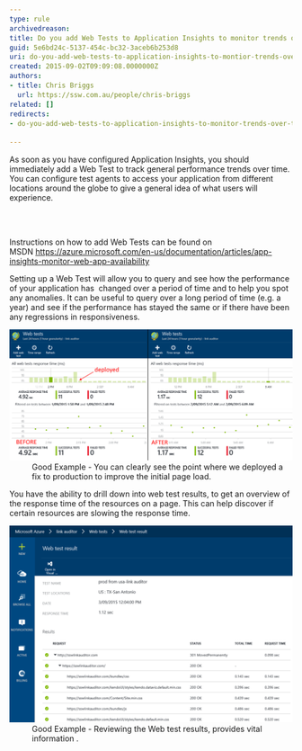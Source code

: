 ```yaml
---
type: rule
archivedreason: 
title: Do you add Web Tests to Application Insights to monitor trends over time?
guid: 5e6bd24c-5137-454c-bc32-3aceb6b253d8
uri: do-you-add-web-tests-to-application-insights-to-montior-trends-over-time
created: 2015-09-02T09:09:08.0000000Z
authors:
- title: Chris Briggs
  url: https://ssw.com.au/people/chris-briggs
related: []
redirects:
- do-you-add-web-tests-to-application-insights-to-monitor-trends-over-time

---
```



<p>As soon as you have configured Application Insights, you should immediately add a Web Test to track general performance trends over time. You can configure test agents to access your application from different locations around the globe to give a general idea of what users will experience. ​<br></p>
<br><excerpt class='endintro'></excerpt><br>
<p>Instructions on how to add Web Tests can be found on MSDN <a href="https://azure.microsoft.com/en-us/documentation/articles/app-insights-monitor-web-app-availability/">https://azure.microsoft.com/en-us/documentation/articles/app-insights-monitor-web-app-availability</a>
   </p><p>Setting up a Web Test will allow you to query and see how the performance of your application has  changed over a period of time and to help you spot any anomalies. It can be useful to query over a long period of time (e.g. a year) and see if the performance has stayed the same or if there have been any regressions in responsiveness.</p><dl class="goodImage"><dt> <img alt="App Insights Web Test.png" src="App-Insights-Web-Test.png" style="width:742px;" /></dt><dd>Good Example - You can clearly see the point where we deployed a fix to production to improve the initial page load. </dd></dl><p>You have the ability to drill down into web test results, to get an overview of the response time of the resources on a page. This can help discover if certain resources are slowing the response time.</p><dl class="goodImage"><dt> <img alt="App Insights Web Test drilldown.png" src="App-Insights-Web-Test-drilldown.png" style="width:650px;" /></dt><dd> Good Example - Reviewing the Web test results, provides vital information .​</dd></dl> <br>


